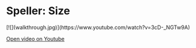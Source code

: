 # Speller: Size

<div markdown="1" class="extend">
[![](walkthrough.jpg)](https://www.youtube.com/watch?v=3cD-_NGTw9A)
</div>

[Open video on Youtube](https://www.youtube.com/watch?v=3cD-_NGTw9A)

